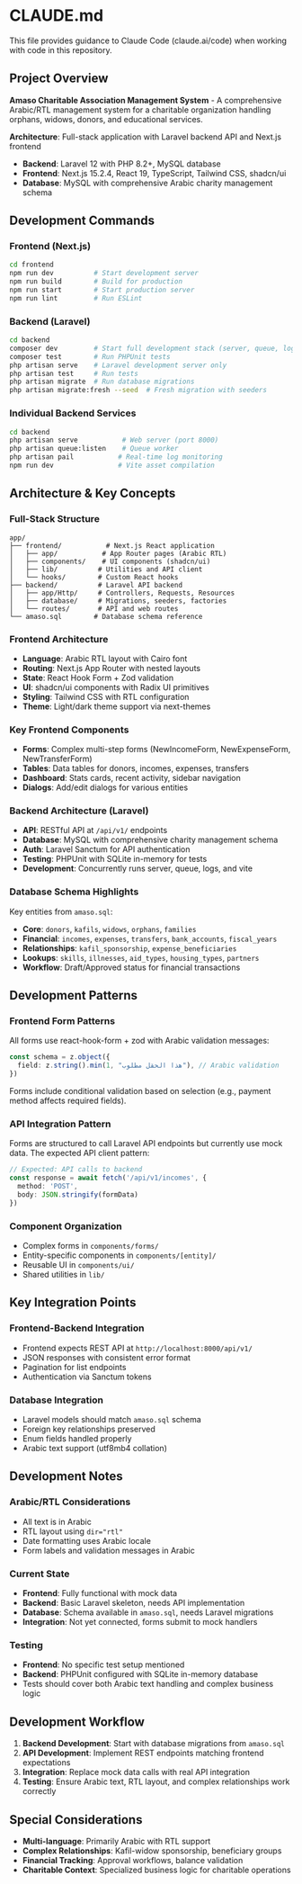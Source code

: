 # CLAUDE.md

This file provides guidance to Claude Code (claude.ai/code) when working with code in this repository.

## Project Overview

**Amaso Charitable Association Management System** - A comprehensive Arabic/RTL management system for a charitable organization handling orphans, widows, donors, and educational services.

**Architecture**: Full-stack application with Laravel backend API and Next.js frontend
- **Backend**: Laravel 12 with PHP 8.2+, MySQL database
- **Frontend**: Next.js 15.2.4, React 19, TypeScript, Tailwind CSS, shadcn/ui
- **Database**: MySQL with comprehensive Arabic charity management schema

## Development Commands

### Frontend (Next.js)
```bash
cd frontend
npm run dev          # Start development server
npm run build        # Build for production
npm run start        # Start production server
npm run lint         # Run ESLint
```

### Backend (Laravel)
```bash
cd backend
composer dev         # Start full development stack (server, queue, logs, vite)
composer test        # Run PHPUnit tests
php artisan serve    # Laravel development server only
php artisan test     # Run tests
php artisan migrate  # Run database migrations
php artisan migrate:fresh --seed  # Fresh migration with seeders
```

### Individual Backend Services
```bash
cd backend
php artisan serve           # Web server (port 8000)
php artisan queue:listen    # Queue worker
php artisan pail           # Real-time log monitoring
npm run dev                # Vite asset compilation
```

## Architecture & Key Concepts

### Full-Stack Structure
```
app/
├── frontend/           # Next.js React application
│   ├── app/           # App Router pages (Arabic RTL)
│   ├── components/    # UI components (shadcn/ui)
│   ├── lib/          # Utilities and API client
│   └── hooks/        # Custom React hooks
├── backend/          # Laravel API backend  
│   ├── app/Http/     # Controllers, Requests, Resources
│   ├── database/     # Migrations, seeders, factories
│   └── routes/       # API and web routes
└── amaso.sql        # Database schema reference
```

### Frontend Architecture
- **Language**: Arabic RTL layout with Cairo font
- **Routing**: Next.js App Router with nested layouts
- **State**: React Hook Form + Zod validation
- **UI**: shadcn/ui components with Radix UI primitives
- **Styling**: Tailwind CSS with RTL configuration
- **Theme**: Light/dark theme support via next-themes

### Key Frontend Components
- **Forms**: Complex multi-step forms (NewIncomeForm, NewExpenseForm, NewTransferForm)
- **Tables**: Data tables for donors, incomes, expenses, transfers
- **Dashboard**: Stats cards, recent activity, sidebar navigation
- **Dialogs**: Add/edit dialogs for various entities

### Backend Architecture (Laravel)
- **API**: RESTful API at `/api/v1/` endpoints
- **Database**: MySQL with comprehensive charity management schema
- **Auth**: Laravel Sanctum for API authentication
- **Testing**: PHPUnit with SQLite in-memory for tests
- **Development**: Concurrently runs server, queue, logs, and vite

### Database Schema Highlights
Key entities from `amaso.sql`:
- **Core**: `donors`, `kafils`, `widows`, `orphans`, `families`
- **Financial**: `incomes`, `expenses`, `transfers`, `bank_accounts`, `fiscal_years`
- **Relationships**: `kafil_sponsorship`, `expense_beneficiaries`
- **Lookups**: `skills`, `illnesses`, `aid_types`, `housing_types`, `partners`
- **Workflow**: Draft/Approved status for financial transactions

## Development Patterns

### Frontend Form Patterns
All forms use react-hook-form + zod with Arabic validation messages:
```typescript
const schema = z.object({
  field: z.string().min(1, "هذا الحقل مطلوب"), // Arabic validation
})
```

Forms include conditional validation based on selection (e.g., payment method affects required fields).

### API Integration Pattern
Forms are structured to call Laravel API endpoints but currently use mock data. The expected API client pattern:
```typescript
// Expected: API calls to backend
const response = await fetch('/api/v1/incomes', {
  method: 'POST',
  body: JSON.stringify(formData)
})
```

### Component Organization
- Complex forms in `components/forms/`
- Entity-specific components in `components/[entity]/`
- Reusable UI in `components/ui/`
- Shared utilities in `lib/`

## Key Integration Points

### Frontend-Backend Integration
- Frontend expects REST API at `http://localhost:8000/api/v1/`
- JSON responses with consistent error format
- Pagination for list endpoints
- Authentication via Sanctum tokens

### Database Integration
- Laravel models should match `amaso.sql` schema
- Foreign key relationships preserved
- Enum fields handled properly
- Arabic text support (utf8mb4 collation)

## Development Notes

### Arabic/RTL Considerations
- All text is in Arabic
- RTL layout using `dir="rtl"`
- Date formatting uses Arabic locale
- Form labels and validation messages in Arabic

### Current State
- **Frontend**: Fully functional with mock data
- **Backend**: Basic Laravel skeleton, needs API implementation
- **Database**: Schema available in `amaso.sql`, needs Laravel migrations
- **Integration**: Not yet connected, forms submit to mock handlers

### Testing
- **Frontend**: No specific test setup mentioned
- **Backend**: PHPUnit configured with SQLite in-memory database
- Tests should cover both Arabic text handling and complex business logic

## Development Workflow

1. **Backend Development**: Start with database migrations from `amaso.sql`
2. **API Development**: Implement REST endpoints matching frontend expectations
3. **Integration**: Replace mock data calls with real API integration
4. **Testing**: Ensure Arabic text, RTL layout, and complex relationships work correctly

## Special Considerations

- **Multi-language**: Primarily Arabic with RTL support
- **Complex Relationships**: Kafil-widow sponsorship, beneficiary groups
- **Financial Tracking**: Approval workflows, balance validation
- **Charitable Context**: Specialized business logic for charitable operations